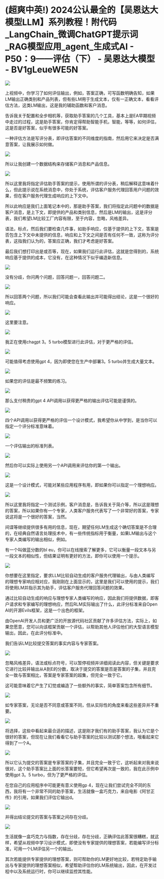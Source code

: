 # (超爽中英!) 2024公认最全的【吴恩达大模型LLM】系列教程！附代码_LangChain_微调ChatGPT提示词_RAG模型应用_agent_生成式AI - P50：9——评估（下） - 吴恩达大模型 - BV1gLeueWE5N

![](img/fb4a12c038212d712f383682c358b312_0.png)

上视频中，你学习了如何评估输出，例如，答案正确，可写函数明确告知，如果LM输出正确类别和产品列表，但有些LM用于生成文本，仅有一正确文本，看看评估方法，这类LM输出，这是我的辅助函数和客户消息。

告诉我关于配置和全步相机等，获取助手答案的几个工具，基本上是EA早期视频中走过的过程，这是助手答案，你肯定得帮助智能手机，智能，等等，如何评估，这是否是好答案，似乎有很多可能的好答案。

一种评估方法是写评分表，即评估答案的不同维度的指南，然后用它来决定是否满意答案，让我展示如何做。

![](img/fb4a12c038212d712f383682c358b312_2.png)

所以让我创建一个数据结构来存储客户消息和产品信息。

![](img/fb4a12c038212d712f383682c358b312_4.png)

所以这里我将指定评估助手答案的提示，使用所谓的评分表，稍后解释这意味着什么，但此提示说在系统消息中，你处于系统，评估客户服务代理回答用户问题的效果，但在客户服务代理生成响应的上下文中。

所以此响应是我们上面笔记本中的，那是助手答案，我们将指定此问题中的数据是客户消息，是上下文，即提供的产品和类别信息，然后是LM的输出，这是评分表，我们希望LM比较工厂内容有限，至于内容，忽略，风格差异。

语法，标点，然后我们要检查几件事，如助手响应，仅基于提供的上下文，答案是否包含上下文中未提供的信息，响应和上下文之间是否有任何不一致，这称为评分表，这指我们认为的，答案应正确，我们才考虑是好答案。

最后我们想打印出是或否等，现在，如果我们运行此评估，这就是您得到的，系统响应基于提供的成本，它没有，在这种情况下似乎编造新信息。



![](img/fb4a12c038212d712f383682c358b312_6.png)

没有分歧，你问两个问题，回答问题一，回答问题二。

![](img/fb4a12c038212d712f383682c358b312_8.png)

所以回答两个问题，所以我们可能会查看此输出并可能得出结论，这是一个很好的响应。

![](img/fb4a12c038212d712f383682c358b312_10.png)

这里要注意。

![](img/fb4a12c038212d712f383682c358b312_12.png)

我正在使用chagpt 3。5 turbo模型进行此评估，对于更严格的评估。

![](img/fb4a12c038212d712f383682c358b312_14.png)

可能值得考虑使用gpt 4，因为即使您在生产中部署3。5 turbo并生成大量文本。

![](img/fb4a12c038212d712f383682c358b312_16.png)

如果您的评估是最不频繁的练习。

![](img/fb4a12c038212d712f383682c358b312_18.png)

那么支付稍贵的gpt 4 API调用以获得更严格的输出评估可能是谨慎的。

![](img/fb4a12c038212d712f383682c358b312_20.png)

四个API调用以获得更严格的评估一个设计模式，我希望你从中学到，是当你可以指定一个评分标准意味着。

![](img/fb4a12c038212d712f383682c358b312_22.png)

一个评估输出的标准列表。

![](img/fb4a12c038212d712f383682c358b312_24.png)

然后你可以实际上使用另一个API调用来评估你的第一个输出。

![](img/fb4a12c038212d712f383682c358b312_26.png)

这是一个设计模式，可能对某些应用程序有用，即如果你可以指定一个理想响应。

![](img/fb4a12c038212d712f383682c358b312_28.png)

所以这里我将指定一个测试示例，客户消息是，告诉我关于简介等，所以这是理想的答案，所以如果你有一个专家，人类客户服务代表写了一个非常好的答案，专家说这将是一个很好的答案，当然。

间谍等继续提供很多有用的信息，现在，期望任何LM生成这个确切答案是不合理的，在经典自然语言处理技术中，有一些传统指标用于衡量，如果LM输出与这个专家人类编写的输出相似，例如。

有一个叫做蓝分数的bl eu，你可以在线搜索了解更多，它可以衡量一段文本与另一段文本的相似性，但结果证明有更好的方法，即你可以使用一个提示。



![](img/fb4a12c038212d712f383682c358b312_30.png)

你想要在这里指定，要求LLM比较自动生成的客户服务代理输出，与由人类编写的理想专家响应相对应，我刚刚在上面显示的，这里是我们可以使用的提示，我们将使用LM并指示其为助手，评估客户服务代理回答问题的效果。

通过比较自动生成的响应与理想专家人类编写的响应，因此我们将提供数据，即客户请求和专家编写的理想响应，然后RLM实际输出了什么，此评分标准来自Open AI的开源Evils框架，这是一个出色的框架。

由OpenAI开发人员和更广泛的开放源代码社区贡献了许多评估方法，实际上，如果您愿意，您可以向该框架贡献一个评估，以帮助其他人评估他们的大型语言模型输出，因此，在此评分标准中。

我们告诉LM比较提交答案的事实内容与专家答案。

![](img/fb4a12c038212d712f383682c358b312_32.png)

忽略风格差异，语法或标点符号，可以暂停视频并详细阅读此内容，但关键是要求它进行比较并输出从A到E的分数，取决于提交的答案是否是答案的子集，并且完全一致与答案相比，答案是专家答案的超集，但完全一致于它。

这可能意味着它产生了幻觉或编造了一些额外的事实，简单答案包含所有细节。

![](img/fb4a12c038212d712f383682c358b312_34.png)

如专家答案，无论是否不同意或答案不同，但从实际性的角度来看这些差异并不重要。

![](img/fb4a12c038212d712f383682c358b312_36.png)

将选择，这些中看起来最合适的描述，这是刚才我们有的助手答案，我认为它是个很好的答案，但现在让我们看看它与助手答案的比较以测试那个想法，哦看起来它得到了一个A。



![](img/fb4a12c038212d712f383682c358b312_38.png)

所以它认为提交的答案是专家答案的子集，并且完全一致于它，这听起来对我来说很对，这个助手答案比上面的长答案要短，但它希望再次是一致的，我在此示例中使用gpt 3。5 turbo，但为了更严格的评估。

在您自己的应用程序中可能更有意义使用gp 4，现在让我们尝试完全不同的东西，我将有一个非常不同的助手答案，生活就像一盒巧克力，来自电影《阿甘正传》的引用，如果我们评估它输出d。



![](img/fb4a12c038212d712f383682c358b312_40.png)

并得出结论提交的答案与答案之间存在分歧。

![](img/fb4a12c038212d712f383682c358b312_42.png)

生活就像一盒巧克力与指数，存在分歧，存在分歧，正确评估此答案很糟糕，就这样，希望从视频中学习设计模式，即使没有专家提供的理想答案，若能编写评分标准，可用一个LM评估另一个的输出。

其次若能提供专家提供的理想答案，则可帮助你的LM更好地比较，若特定助手输出与专家提供的理想答案相似，希望帮助评估你的LM系统输出，因此，在开发过程中以及系统运行时，你可以继续监控其性能。

